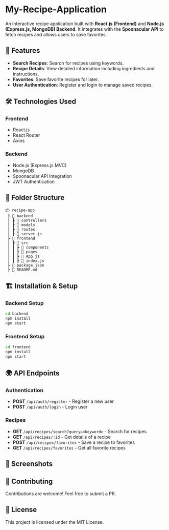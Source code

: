 # My-Recipe-Application

An interactive recipe application built with **React.js (Frontend)** and **Node.js (Express.js, MongoDB) Backend**. It integrates with the **Spoonacular API** to fetch recipes and allows users to save favorites.

## 🚀 Features
- **Search Recipes**: Search for recipes using keywords.
- **Recipe Details**: View detailed information including ingredients and instructions.
- **Favorites**: Save favorite recipes for later.
- **User Authentication**: Register and login to manage saved recipes.

## 🛠️ Technologies Used
### Frontend
- React.js
- React Router
- Axios

### Backend
- Node.js (Express.js MVC)
- MongoDB
- Spoonacular API Integration
- JWT Authentication

## 📂 Folder Structure
```
📦 recipe-app
 ┣ 📂 backend
 ┃ ┣ 📂 controllers
 ┃ ┣ 📂 models
 ┃ ┣ 📂 routes
 ┃ ┣ 📜 server.js
 ┣ 📂 frontend
 ┃ ┣ 📂 src
 ┃ ┃ ┣ 📂 components
 ┃ ┃ ┣ 📂 pages
 ┃ ┃ ┣ 📜 App.js
 ┃ ┃ ┣ 📜 index.js
 ┣ 📜 package.json
 ┣ 📜 README.md
```

## 🏗️ Installation & Setup
### Backend Setup
```sh
cd backend
npm install
npm start
```

### Frontend Setup
```sh
cd frontend
npm install
npm start
```

## 🌍 API Endpoints
### Authentication
- **POST** `/api/auth/register` - Register a new user
- **POST** `/api/auth/login` - Login user

### Recipes
- **GET** `/api/recipes/search?query=<keyword>` - Search for recipes
- **GET** `/api/recipes/:id` - Get details of a recipe
- **POST** `/api/recipes/favorites` - Save a recipe to favorites
- **GET** `/api/recipes/favorites` - Get all favorite recipes



## 📸 Screenshots


## 🤝 Contributing
Contributions are welcome! Feel free to submit a PR.

## 📝 License
This project is licensed under the MIT License.
